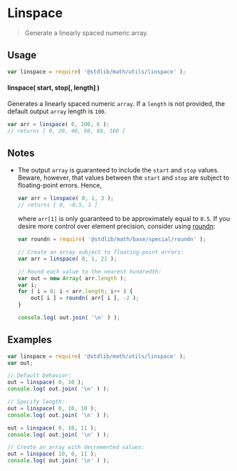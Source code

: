 # Linspace

> Generate a linearly spaced numeric array.


<section class="usage">

## Usage

``` javascript
var linspace = require( '@stdlib/math/utils/linspace' );
```

#### linspace( start, stop\[, length\] )

Generates a linearly spaced numeric `array`. If a `length` is not provided, the default output `array` length is `100`.

``` javascript
var arr = linspace( 0, 100, 6 );
// returns [ 0, 20, 40, 60, 80, 100 ]
```

</section>

<!-- /.usage -->


<section class="notes">

## Notes

* The output `array` is guaranteed to include the `start` and `stop` values. Beware, however, that values between the `start` and `stop` are subject to floating-point errors. Hence,

  ``` javascript
  var arr = linspace( 0, 1, 3 );
  // returns [ 0, ~0.5, 1 ]
  ```

  where `arr[1]` is only guaranteed to be approximately equal to `0.5`. If you desire more control over element precision, consider using [roundn][@stdlib/math/base/special/roundn]:

  ``` javascript
  var roundn = require( '@stdlib/math/base/special/roundn' );

  // Create an array subject to floating-point errors:
  var arr = linspace( 0, 1, 21 );

  // Round each value to the nearest hundredth:
  var out = new Array( arr.length );
  var i;
  for ( i = 0; i < arr.length; i++ ) {
      out[ i ] = roundn( arr[ i ], -2 );
  }

  console.log( out.join( '\n' ) );
  ```

</section>

<!-- /.notes -->


<section class="examples">

## Examples

``` javascript
var linspace = require( '@stdlib/math/utils/linspace' );
var out;

// Default behavior:
out = linspace( 0, 10 );
console.log( out.join( '\n' ) );

// Specify length:
out = linspace( 0, 10, 10 );
console.log( out.join( '\n' ) );

out = linspace( 0, 10, 11 );
console.log( out.join( '\n' ) );

// Create an array with decremented values:
out = linspace( 10, 0, 11 );
console.log( out.join( '\n' ) );
```

</section>

<!-- /.examples -->


<section class="links">

[@stdlib/math/base/special/roundn]: https://github.com/stdlib-js/stdlib

</section>

<!-- /.links -->
